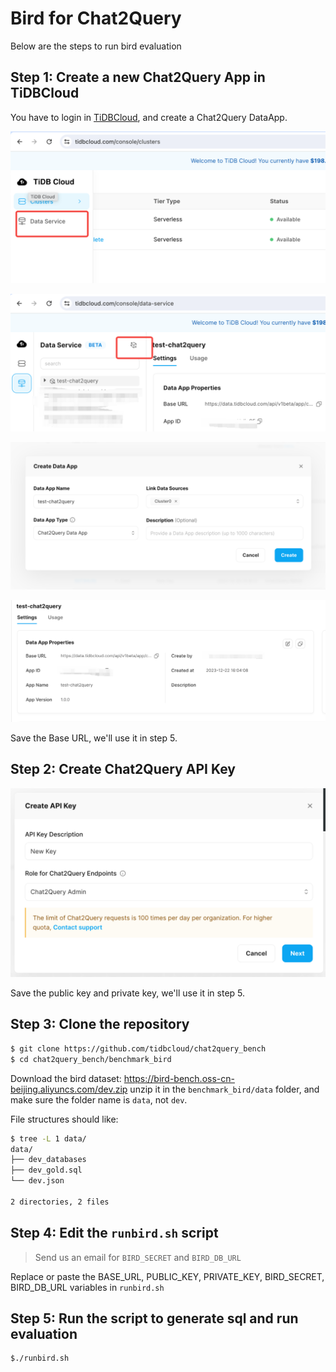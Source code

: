 # Bird for Chat2Query

Below are the steps to run bird evaluation

## Step 1: Create a new Chat2Query App in TiDBCloud

You have to login in [TiDBCloud](https://tidbcloud.com), and create a Chat2Query DataApp.

![Create Chat2Query App Step 1](./images/create_chat2query_app_step1.png)

![Create Chat2Query App Step 2](./images/create_chat2query_app_step2.png)

![Create Chat2Query App Step 3](./images/create_chat2query_app_step3.png)

![Chat2Query Base URL](./images/chat2query_base_url.png)

Save the Base URL, we'll use it in step 5.

## Step 2: Create Chat2Query API Key

![Create Admin API Key](./images/chat2query_create_api_key.png)

Save the public key and private key, we'll use it in step 5.

## Step 3: Clone the repository

```bash
$ git clone https://github.com/tidbcloud/chat2query_bench
$ cd chat2query_bench/benchmark_bird
```

Download the bird dataset: https://bird-bench.oss-cn-beijing.aliyuncs.com/dev.zip
unzip it in the `benchmark_bird/data` folder, and make sure the folder name is `data`, not `dev`.

File structures should like:

```bash
$ tree -L 1 data/
data/
├── dev_databases
├── dev_gold.sql
└── dev.json

2 directories, 2 files
```

## Step 4: Edit the `runbird.sh` script

> Send us an email for `BIRD_SECRET` and `BIRD_DB_URL`

Replace or paste the BASE_URL, PUBLIC_KEY, PRIVATE_KEY, BIRD_SECRET, BIRD_DB_URL variables in `runbird.sh`

## Step 5: Run the script to generate sql and run evaluation

```bash
$./runbird.sh
```
